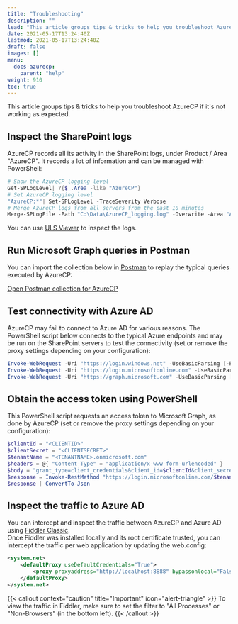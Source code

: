 ```yaml
---
title: "Troubleshooting"
description: ""
lead: "This article groups tips & tricks to help you troubleshoot AzureCP if it's not working as expected."
date: 2021-05-17T13:24:40Z
lastmod: 2021-05-17T13:24:40Z
draft: false
images: []
menu: 
  docs-azurecp:
    parent: "help"
weight: 910
toc: true
---
```


This article groups tips & tricks to help you troubleshoot AzureCP if it's not working as expected.

## Inspect the SharePoint logs

AzureCP records all its activity in the SharePoint logs, under Product / Area "AzureCP". It records a lot of information and can be managed with PowerShell:

```powershell
# Show the AzureCP logging level
Get-SPLogLevel| ?{$_.Area -like "AzureCP"}
# Set AzureCP logging level
"AzureCP:*"| Set-SPLogLevel -TraceSeverity Verbose
# Merge AzureCP logs from all servers from the past 10 minutes
Merge-SPLogFile -Path "C:\Data\AzureCP_logging.log" -Overwrite -Area "AzureCP" -StartTime (Get-Date).AddMinutes(-10)
```

You can use [ULS Viewer](https://www.microsoft.com/en-us/download/details.aspx?id=44020) to inspect the logs.

## Run Microsoft Graph queries in Postman

You can import the collection below in [Postman](https://www.postman.com/) to replay the typical queries executed by AzureCP:

[Open Postman collection for AzureCP](https://app.getpostman.com/run-collection/7f2fca601fa9be1d8bb8)

## Test connectivity with Azure AD

AzureCP may fail to connect to Azure AD for various reasons. The PowerShell script below connects to the typical Azure endpoints and may be run on the SharePoint servers to test the connectivity (set or remove the proxy settings depending on your configuration):

```powershell
Invoke-WebRequest -Uri "https://login.windows.net" -UseBasicParsing [-ProxyUseDefaultCredentials] [-Proxy "http://127.0.0.1:8888"]
Invoke-WebRequest -Uri "https://login.microsoftonline.com" -UseBasicParsing [-ProxyUseDefaultCredentials] [-Proxy "http://127.0.0.1:8888"]
Invoke-WebRequest -Uri "https://graph.microsoft.com" -UseBasicParsing [-ProxyUseDefaultCredentials] [-Proxy "http://127.0.0.1:8888"]
```

## Obtain the access token using PowerShell

This PowerShell script requests an access token to Microsoft Graph, as done by AzureCP (set or remove the proxy settings depending on your configuration):

```powershell
$clientId = "<CLIENTID>"
$clientSecret = "<CLIENTSECRET>"
$tenantName = "<TENANTNAME>.onmicrosoft.com"
$headers = @{ "Content-Type" = "application/x-www-form-urlencoded" }
$body = "grant_type=client_credentials&client_id=$clientId&client_secret=$clientSecret&resource=https%3A//graph.microsoft.com/"
$response = Invoke-RestMethod "https://login.microsoftonline.com/$tenantName/oauth2/token" -Method "POST" -Headers $headers -Body $body [-ProxyUseDefaultCredentials] [-Proxy "http://127.0.0.1:8888"]
$response | ConvertTo-Json
```

## Inspect the traffic to Azure AD

You can intercept and inspect the traffic between AzureCP and Azure AD using [Fiddler Classic](https://www.telerik.com/fiddler/fiddler-classic).  
Once Fiddler was installed locally and its root certificate trusted, you can intercept the traffic per web application by updating the web.config:

```xml
<system.net>
    <defaultProxy useDefaultCredentials="True">
        <proxy proxyaddress="http://localhost:8888" bypassonlocal="False" />
    </defaultProxy>
</system.net>
```

{{< callout context="caution" title="Important" icon="alert-triangle" >}} To view the traffic in Fiddler, make sure to set the filter to \"All Processes\" or \"Non-Browsers\" (in the bottom left). {{< /callout >}}
